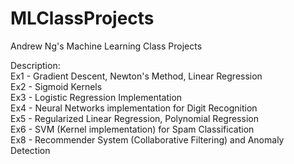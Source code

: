 MLClassProjects
===============

Andrew Ng's Machine Learning Class Projects

Description: 
<br>Ex1 - Gradient Descent, Newton's Method, Linear Regression
<br>Ex2 - Sigmoid Kernels 
<br>Ex3 - Logistic Regression Implementation
<br>Ex4 - Neural Networks implementation for Digit Recognition
<br>Ex5 - Regularized Linear Regression, Polynomial Regression
<br>Ex6 - SVM (Kernel implementation) for Spam Classification
<br>Ex8 - Recommender System (Collaborative Filtering) and Anomaly Detection
